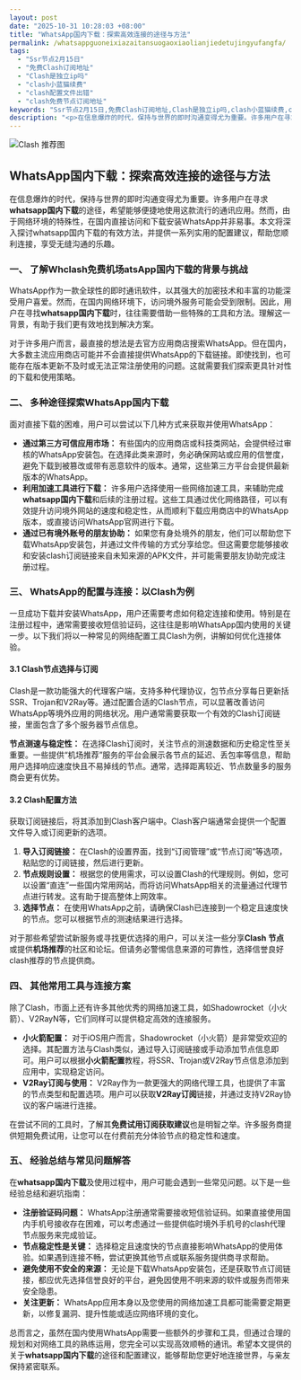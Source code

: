 ```yaml
---
layout: post
date: "2025-10-31 10:28:03 +08:00"
title: "WhatsApp国内下载：探索高效连接的途径与方法"
permalink: /whatsappguoneixiazaitansuogaoxiaolianjiedetujingyufangfa/
tags:
  - "Ssr节点2月15日"
  - "免费Clash订阅地址"
  - "Clash是独立ip吗"
  - "clash小蓝猫续费"
  - "clash配置文件出错"
  - "clash免费节点订阅地址"
keywords: "Ssr节点2月15日,免费Clash订阅地址,Clash是独立ip吗,clash小蓝猫续费,clash配置文件出错,clash免费节点订阅地址"
description: "<p>在信息爆炸的时代，保持与世界的即时沟通变得尤为重要。许多用户在寻求<strong>whatsapp国内下载</strong>的途径，希望能够便捷地使用这款流行的通讯应用。然而，由于网络环境的特殊性，在国内直接访问和下载安装WhatsApp并非易事。本文将深入探讨whatsapp国内下载的有效方法，并提供一系列实用的配置建议，帮助您顺利连接，享受无缝沟通的乐趣。</p>"
---
```


![Clash 推荐图](https://clashjd.github.io/assets/img/clash节点推荐购买.png)

## WhatsApp国内下载：探索高效连接的途径与方法

<p>在信息爆炸的时代，保持与世界的即时沟通变得尤为重要。许多用户在寻求<strong>whatsapp国内下载</strong>的途径，希望能够便捷地使用这款流行的通讯应用。然而，由于网络环境的特殊性，在国内直接访问和下载安装WhatsApp并非易事。本文将深入探讨whatsapp国内下载的有效方法，并提供一系列实用的配置建议，帮助您顺利连接，享受无缝沟通的乐趣。</p>
<h3>一、 了解Whclash免费机场atsApp国内下载的背景与挑战</h3>
<p>WhatsApp作为一款全球性的即时通讯软件，以其强大的加密技术和丰富的功能深受用户喜爱。然而，在国内网络环境下，访问境外服务可能会受到限制。因此，用户在寻找<strong>whatsapp国内下载</strong>时，往往需要借助一些特殊的工具和方法。理解这一背景，有助于我们更有效地找到解决方案。</p>
<p>对于许多用户而言，最直接的想法是去官方应用商店搜索WhatsApp。但在国内，大多数主流应用商店可能并不会直接提供WhatsApp的下载链接。即使找到，也可能存在版本更新不及时或无法正常注册使用的问题。这就需要我们探索更具针对性的下载和使用策略。</p>
<h3>二、 多种途径探索WhatsApp国内下载</h3>
<p>面对直接下载的困难，用户可以尝试以下几种方式来获取并使用WhatsApp：</p>
<ul>
<li><strong>通过第三方可信应用市场：</strong> 有些国内的应用商店或科技类网站，会提供经过审核的WhatsApp安装包。在选择此类来源时，务必确保网站或应用的信誉度，避免下载到被篡改或带有恶意软件的版本。通常，这些第三方平台会提供最新版本的WhatsApp。</li>
<li><strong>利用加速工具进行下载：</strong> 许多用户选择使用一些网络加速工具，来辅助完成<strong>whatsapp国内下载</strong>和后续的注册过程。这些工具通过优化网络路径，可以有效提升访问境外网站的速度和稳定性，从而顺利下载应用商店中的WhatsApp版本，或直接访问WhatsApp官网进行下载。</li>
<li><strong>通过已有境外账号的朋友协助：</strong> 如果您有身处境外的朋友，他们可以帮助您下载WhatsApp安装包，并通过文件传输的方式分享给您。但这需要您能够接收和安装clash订阅链接来自未知来源的APK文件，并可能需要朋友协助完成注册过程。</li>
</ul>
<h3>三、 WhatsApp的配置与连接：以Clash为例</h3>
<p>一旦成功下载并安装WhatsApp，用户还需要考虑如何稳定连接和使用。特别是在注册过程中，通常需要接收短信验证码，这往往是影响WhatsApp国内使用的关键一步。以下我们将以一种常见的网络配置工具Clash为例，讲解如何优化连接体验。</p>
<h4>3.1 Clash节点选择与订阅</h4>
<p>Clash是一款功能强大的代理客户端，支持多种代理协议，包节点分享每日更新括SSR、Trojan和V2Ray等。通过配置合适的Clash节点，可以显著改善访问WhatsApp等境外应用的网络状况。用户通常需要获取一个有效的Clash订阅链接，里面包含了多个服务器节点信息。</p>
<p><strong>节点测速与稳定性：</strong> 在选择Clash订阅时，关注节点的测速数据和历史稳定性至关重要。一些提供“机场推荐”服务的平台会展示各节点的延迟、丢包率等信息，帮助用户选择响应速度快且不易掉线的节点。通常，选择距离较近、节点数量多的服务商会更有优势。</p>
<h4>3.2 Clash配置方法</h4>
<p>获取订阅链接后，将其添加到Clash客户端中。Clash客户端通常会提供一个配置文件导入或订阅更新的选项。</p>
<ol>
<li><strong>导入订阅链接：</strong> 在Clash的设置界面，找到“订阅管理”或“节点订阅”等选项，粘贴您的订阅链接，然后进行更新。</li>
<li><strong>节点规则设置：</strong> 根据您的使用需求，可以设置Clash的代理规则。例如，您可以设置“直连”一些国内常用网站，而将访问WhatsApp相关的流量通过代理节点进行转发。这有助于提高整体上网效率。</li>
<li><strong>选择节点：</strong> 在使用WhatsApp之前，请确保Clash已连接到一个稳定且速度快的节点。您可以根据节点的测速结果进行选择。</li>
</ol>
<p>对于那些希望尝试新服务或寻找更优选择的用户，可以关注一些分享<strong>Clash 节点</strong>或提供<strong>机场推荐</strong>的社区和论坛。但请务必警惕信息来源的可靠性，选择信誉良好clash推荐的节点提供商。</p>
<h3>四、 其他常用工具与连接方案</h3>
<p>除了Clash，市面上还有许多其他优秀的网络加速工具，如Shadowrocket（小火箭）、V2RayN等，它们同样可以提供稳定高效的连接服务。</p>
<ul>
<li><strong>小火箭配置：</strong> 对于iOS用户而言，Shadowrocket（小火箭）是非常受欢迎的选择。其配置方法与Clash类似，通过导入订阅链接或手动添加节点信息即可。用户可以根据<strong>小火箭配置</strong>教程，将SSR、Trojan或V2Ray节点信息添加到应用中，实现稳定访问。</li>
<li><strong>V2Ray订阅与使用：</strong> V2Ray作为一款更强大的网络代理工具，也提供了丰富的节点类型和配置选项。用户可以获取<strong>V2Ray订阅</strong>链接，并通过支持V2Ray协议的客户端进行连接。</li>
</ul>
<p>在尝试不同的工具时，了解其<strong>免费试用订阅获取建议</strong>也是明智之举。许多服务商提供短期免费试用，让您可以在付费前充分体验节点的稳定性和速度。</p>
<h3>五、 经验总结与常见问题解答</h3>
<p>在<strong>whatsapp国内下载</strong>及使用过程中，用户可能会遇到一些常见问题。以下是一些经验总结和避坑指南：</p>
<ul>
<li><strong>注册验证码问题：</strong> WhatsApp注册通常需要接收短信验证码。如果直接使用国内手机号接收存在困难，可以考虑通过一些提供临时境外手机号的clash代理节点服务来完成验证。</li>
<li><strong>节点稳定性是关键：</strong> 选择稳定且速度快的节点直接影响WhatsApp的使用体验。如果遇到连接不畅，尝试更换其他节点或联系服务提供商寻求帮助。</li>
<li><strong>避免使用不安全的来源：</strong> 无论是下载WhatsApp安装包，还是获取节点订阅链接，都应优先选择信誉良好的平台，避免因使用不明来源的软件或服务而带来安全隐患。</li>
<li><strong>关注更新：</strong> WhatsApp应用本身以及您使用的网络加速工具都可能需要定期更新，以修复漏洞、提升性能或适应网络环境的变化。</li>
</ul>
<p>总而言之，虽然在国内使用WhatsApp需要一些额外的步骤和工具，但通过合理的规划和对网络工具的熟练运用，您完全可以实现高效顺畅的通讯。希望本文提供的关于<strong>whatsapp国内下载</strong>的途径和配置建议，能够帮助您更好地连接世界，与亲友保持紧密联系。</p>